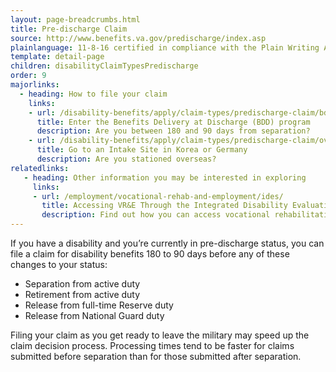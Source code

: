 ```yaml
---
layout: page-breadcrumbs.html
title: Pre-discharge Claim
source: http://www.benefits.va.gov/predischarge/index.asp
plainlanguage: 11-8-16 certified in compliance with the Plain Writing Act
template: detail-page
children: disabilityClaimTypesPredischarge
order: 9
majorlinks:
  - heading: How to file your claim
    links:
    - url: /disability-benefits/apply/claim-types/predischarge-claim/bdd/
      title: Enter the Benefits Delivery at Discharge (BDD) program
      description: Are you between 180 and 90 days from separation?
    - url: /disability-benefits/apply/claim-types/predischarge-claim/overseas/
      title: Go to an Intake Site in Korea or Germany
      description: Are you stationed overseas?
relatedlinks:
   - heading: Other information you may be interested in exploring
     links:
     - url: /employment/vocational-rehab-and-employment/ides/
       title: Accessing VR&E Through the Integrated Disability Evaluation System (IDES)
       description: Find out how you can access vocational rehabilitation and employment services as soon as possible through IDES.
---
```


<div class="va-introtext">

If you have a disability and you’re currently in pre-discharge status, you can file a claim for disability benefits 180 to 90 days before any of these changes to your status:

</div>

- Separation from active duty
- Retirement from active duty
- Release from full-time Reserve duty
- Release from National Guard duty

Filing your claim as you get ready to leave the military may speed up the claim decision process. Processing times tend to be faster for claims submitted before separation than for those submitted after separation.
